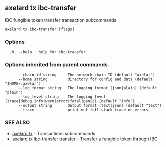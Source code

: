 ## axelard tx ibc-transfer

IBC fungible token transfer transaction subcommands

```
axelard tx ibc-transfer [flags]
```

### Options

```
  -h, --help   help for ibc-transfer
```

### Options inherited from parent commands

```
      --chain-id string     The network chain ID (default "axelar")
      --home string         directory for config and data (default "$HOME/.axelar")
      --log_format string   The logging format (json|plain) (default "plain")
      --log_level string    The logging level (trace|debug|info|warn|error|fatal|panic) (default "info")
      --output string       Output format (text|json) (default "text")
      --trace               print out full stack trace on errors
```

### SEE ALSO

- [axelard tx](/cli-docs/v0_29_1/axelard_tx) - Transactions subcommands
- [axelard tx ibc-transfer transfer](/cli-docs/v0_29_1/axelard_tx_ibc-transfer_transfer) - Transfer a fungible token through IBC
